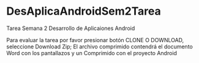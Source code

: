 # DesAplicaAndroidSem2Tarea
Tarea Semana 2 Desarrollo de Aplicaiones Android

Para evaluar la tarea por favor presionar botón CLONE O DOWNLOAD,  seleccione Download Zip; El archivo comprimido  contendrá el documento  Word con los pantallazos y un Comprimido con el proyecto Android

